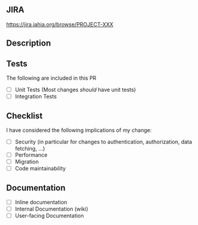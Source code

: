 <!--
When lists are present, the item can be:
 - Deleted: The item is not applicable to the PR
 - Unchecked: The item is not done yet, but should be done as part of the PR
 - Checked: The item has been done
-->

## JIRA

<!-- 
Please link the JIRA issue related to this PR.
You can replace "PROJECT" by your project name in this template, so only the issue number needs to be replaced by the PR author.
-->

https://jira.jahia.org/browse/PROJECT-XXX

## Description

<!-- 
Please describe what your change is about. 
If you made specific implementation choices worth an explanation, those can be detailed in this section 
-->

## Tests

The following are included in this PR
- [ ] Unit Tests (Most changes _should_ have unit tests)
- [ ] Integration Tests

## Checklist

<!-- 
This section contains a set of non-automated checks, it is there to remind you to think about some business critical topics. 
If some are not applicable they could simply be deleted deleted.
If you need to provide more details, please use the description section.
-->

I have considered the following implications of my change: 

- [ ] Security (in particular for changes to authentication, authorization, data fetching, ...)
- [ ] Performance
- [ ] Migration
- [ ] Code maintainability

## Documentation

<!-- 
Indicate if you have been writing documentation has part of this change.
-->

- [ ] Inline documentation
- [ ] Internal Documentation (wiki)
- [ ] User-facing Documentation
